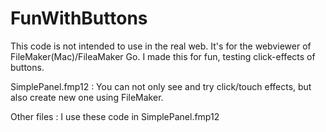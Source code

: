 # FunWithButtons
This code is not intended to use in the real web.
It's for the webviewer of FileMaker(Mac)/FileaMaker Go.
I made this for fun, testing click-effects of buttons.

SimplePanel.fmp12 : You can not only see and try click/touch effects, but also create new one using FileMaker.

Other files : I use these code in SimplePanel.fmp12
